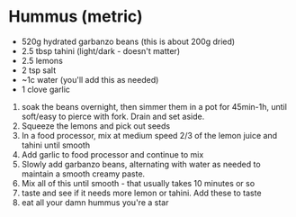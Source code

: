 # Hummus (metric)

* 520g hydrated garbanzo beans (this is about 200g dried)
* 2.5 tbsp tahini (light/dark - doesn't matter)
* 2.5 lemons
* 2 tsp salt
* ~1c water (you'll add this as needed)
* 1 clove garlic

1. soak the beans overnight, then simmer them in a pot for 45min-1h, until soft/easy to pierce with fork. Drain and set aside.
2. Squeeze the lemons and pick out seeds
3. In a food processor, mix at medium speed 2/3 of the lemon juice and tahini until smooth
4. Add garlic to food processor and continue to mix
5. Slowly add garbanzo beans, alternating with water as needed to maintain a smooth creamy paste.
6. Mix all of this until smooth - that usually takes 10 minutes or so
7. taste and see if it needs more lemon or tahini. Add these to taste
8. eat all your damn hummus you're a star